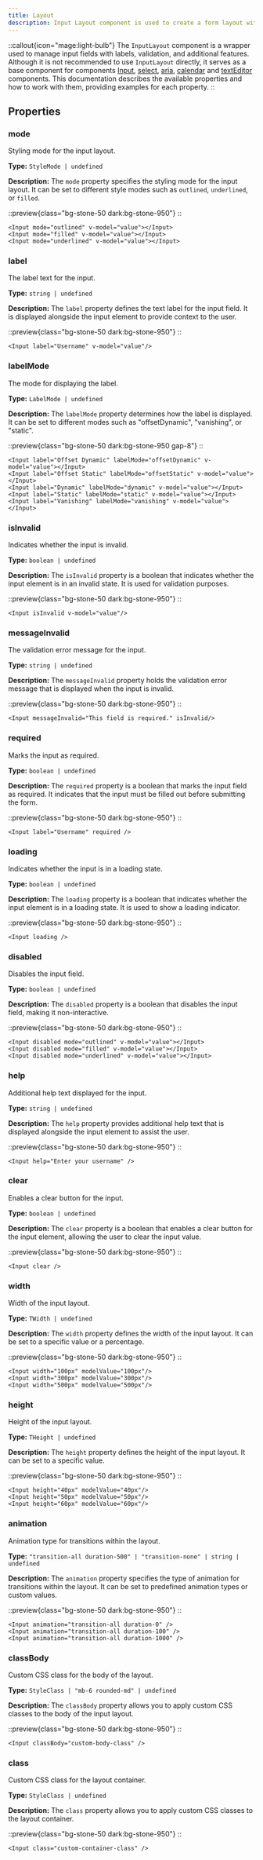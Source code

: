 ```yaml
---
title: Layout
description: Input Layout component is used to create a form layout with a label and input field.
---
```

::callout{icon="mage:light-bulb"}
The `InputLayout` component is a wrapper used to manage input fields with labels, validation, and additional features. 
Although it is not recommended to use `InputLayout` directly, it serves as a base component for components
[Input](/components/form/input),  [select](/components/form/select),  [aria](),  [calendar]() and [textEditor]() components.
This documentation describes the available properties and how to work with them, providing examples for each property.
::


## Properties
### mode
Styling mode for the input layout.

**Type:** `StyleMode | undefined`

**Description:**
The `mode` property specifies the styling mode for the input layout. It can be set to different style modes such as `outlined`, `underlined`, or `filled`.

::preview{class="bg-stone-50 dark:bg-stone-950"}
<DemoLayoutMode/>
::

```vue
<Input mode="outlined" v-model="value"></Input>
<Input mode="filled" v-model="value"></Input>
<Input mode="underlined" v-model="value"></Input>
```

### label
The label text for the input.

**Type:** `string | undefined`

**Description:**
The `label` property defines the text label for the input field. It is displayed alongside the input element to provide context to the user.

::preview{class="bg-stone-50 dark:bg-stone-950"}
<DemoLayoutLabel/>
::

```vue
<Input label="Username" v-model="value"/>
```

### labelMode
The mode for displaying the label.

**Type:** `LabelMode | undefined`

**Description:**
The `labelMode` property determines how the label is displayed. It can be set to different modes such as "offsetDynamic", "vanishing", or "static".

::preview{class="bg-stone-50 dark:bg-stone-950 gap-8"}
<DemoLayoutLabelMode/>
::

```vue
<Input label="Offset Dynamic" labelMode="offsetDynamic" v-model="value"></Input>
<Input label="Offset Static" labelMode="offsetStatic" v-model="value"></Input>
<Input label="Dynamic" labelMode="dynamic" v-model="value"></Input>
<Input label="Static" labelMode="static" v-model="value"></Input>
<Input label="Vanishing" labelMode="vanishing" v-model="value"></Input>
```

### isInvalid
Indicates whether the input is invalid.

**Type:** `boolean | undefined`

**Description:**
The `isInvalid` property is a boolean that indicates whether the input element is in an invalid state. It is used for validation purposes.

::preview{class="bg-stone-50 dark:bg-stone-950"}
<DemoLayoutIsInvalid/>
::

```vue
<Input isInvalid v-model="value"/>
```

### messageInvalid
The validation error message for the input.

**Type:** `string | undefined`

**Description:**
The `messageInvalid` property holds the validation error message that is displayed when the input is invalid.

::preview{class="bg-stone-50 dark:bg-stone-950"}
<DemoLayoutMessageInvalid/>
::

```vue
<Input messageInvalid="This field is required." isInvalid/>
```

### required
Marks the input as required.

**Type:** `boolean | undefined`

**Description:**
The `required` property is a boolean that marks the input field as required. It indicates that the input must be filled out before submitting the form.

::preview{class="bg-stone-50 dark:bg-stone-950"}
<DemoLayoutRequired/>
::

```vue
<Input label="Username" required />
```

### loading
Indicates whether the input is in a loading state.

**Type:** `boolean | undefined`

**Description:**
The `loading` property is a boolean that indicates whether the input element is in a loading state. It is used to show a loading indicator.

::preview{class="bg-stone-50 dark:bg-stone-950"}
<DemoLayoutLoading/>
::

```vue
<Input loading />
```

### disabled
Disables the input field.

**Type:** `boolean | undefined`

**Description:**
The `disabled` property is a boolean that disables the input field, making it non-interactive.

::preview{class="bg-stone-50 dark:bg-stone-950"}
<DemoLayoutDisabled/>
::

```vue
<Input disabled mode="outlined" v-model="value"></Input>
<Input disabled mode="filled" v-model="value"></Input>
<Input disabled mode="underlined" v-model="value"></Input>
```

### help
Additional help text displayed for the input.

**Type:** `string | undefined`

**Description:**
The `help` property provides additional help text that is displayed alongside the input element to assist the user.

::preview{class="bg-stone-50 dark:bg-stone-950"}
<DemoLayoutHelp/>
::

```vue
<Input help="Enter your username" />
```

### clear
Enables a clear button for the input.

**Type:** `boolean | undefined`

**Description:**
The `clear` property is a boolean that enables a clear button for the input element, allowing the user to clear the input value.

::preview{class="bg-stone-50 dark:bg-stone-950"}
<DemoLayoutClear/>
::

```vue
<Input clear />
```

### width
Width of the input layout.

**Type:** `TWidth | undefined`

**Description:**
The `width` property defines the width of the input layout. It can be set to a specific value or a percentage.

::preview{class="bg-stone-50 dark:bg-stone-950"}
<DemoLayoutWidth/>
::

```vue
<Input width="100px" modelValue="100px"/>
<Input width="300px" modelValue="300px"/>
<Input width="500px" modelValue="500px"/>
```

### height
Height of the input layout.

**Type:** `THeight | undefined`

**Description:**
The `height` property defines the height of the input layout. It can be set to a specific value.

::preview{class="bg-stone-50 dark:bg-stone-950"}
<DemoLayoutHeight/>
::

```vue
<Input height="40px" modelValue="40px"/>
<Input height="50px" modelValue="50px"/>
<Input height="60px" modelValue="60px"/>
```

### animation
Animation type for transitions within the layout.

**Type:** `"transition-all duration-500" | "transition-none" | string | undefined`

**Description:**
The `animation` property specifies the type of animation for transitions within the layout. It can be set to predefined animation types or custom values.

::preview{class="bg-stone-50 dark:bg-stone-950"}
<DemoLayoutAnimation/>
::

```vue
<Input animation="transition-all duration-0" />
<Input animation="transition-all duration-100" />
<Input animation="transition-all duration-1000" />
```

### classBody
Custom CSS class for the body of the layout.

**Type:** `StyleClass | "mb-6 rounded-md" | undefined`

**Description:**
The `classBody` property allows you to apply custom CSS classes to the body of the input layout.

::preview{class="bg-stone-50 dark:bg-stone-950"}
<DemoLayoutClassBody/>
::

```vue
<Input classBody="custom-body-class" />
```

### class
Custom CSS class for the layout container.

**Type:** `StyleClass | undefined`

**Description:**
The `class` property allows you to apply custom CSS classes to the layout container.

::preview{class="bg-stone-50 dark:bg-stone-950"}
<DemoLayoutClass/>
::

```vue
<Input class="custom-container-class" />
```